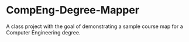 # CompEng-Degree-Mapper
A class project with the goal of demonstrating a sample course map for a Computer Engineering degree.
